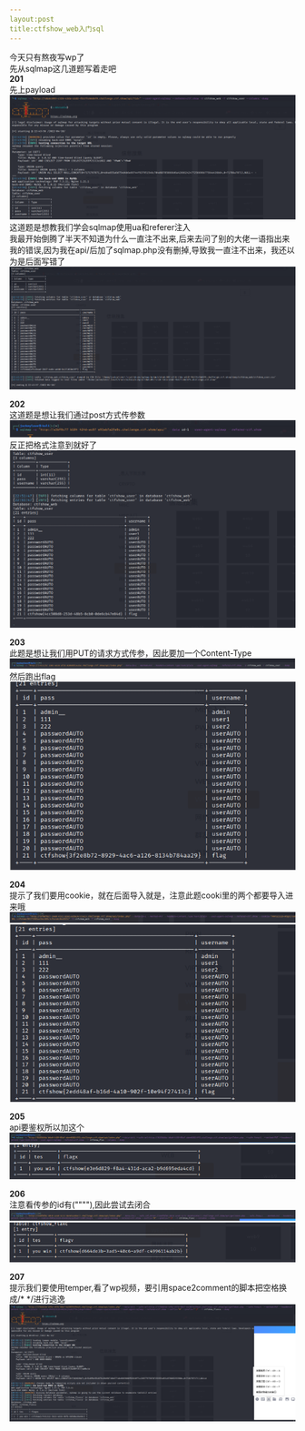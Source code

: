 ```yaml
---
layout:post
title:ctfshow_web入门sql
---
```

今天只有熬夜写wp了  
先从sqlmap这几道题写着走吧   
**201**  
先上payload          
![201](/assets/images/201.png)        
这道题是想教我们学会sqlmap使用ua和referer注入      
我最开始倒腾了半天不知道为什么一直注不出来,后来去问了别的大佬一语指出来我的错误,因为我在api/后加了sqlmap.php没有删掉,导致我一直注不出来，我还以为是后面写错了       
![2011](/assets/images/2011.png)    

**202**        
这道题是想让我们通过post方式传参数      
![202](/assets/images/202.png)          
反正把格式注意到就好了    
![2022](/assets/images/2022.png)       
  
**203**   
此题是想让我们用PUT的请求方式传参，因此要加一个Content-Type
![203](/assets/images/203.png)   
然后跑出flag   
![203](/assets/images/2033.png)    

**204**   
提示了我们要用cookie，就在后面导入就是，注意此题cooki里的两个都要导入进来哦   
![204](/assets/images/204.png)   
![2044](/assets/images/2044.png)    

**205**    
api要鉴权所以加这个   
![205](/assets/images/205.png)   
![205](/assets/images/2055.png)    

**206**    
注意看传参的id有(""""),因此尝试去闭合   
![206](/assets/images/206.png)    
![206](/assets/images/2066.png)    

**207**   
提示我们要使用temper,看了wp视频，要引用space2comment的脚本把空格换成/* */进行逃逸   
![207](/assets/images/207.png)   

